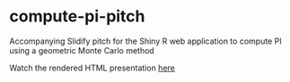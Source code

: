 compute-pi-pitch
================

Accompanying Slidify pitch for the Shiny R web application to compute PI using a geometric Monte Carlo method

Watch the rendered HTML presentation [here](http://iosephus.github.com/compute-pi-pitch.git) 
